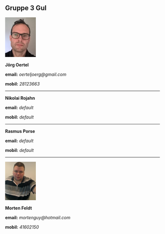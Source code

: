 
## Gruppe 3 Gul


<img src="joerg.jpg" width="100"/> 

**Jörg Oertel**

**email:** _oerteljoerg@gmail.com_

**mobil:**  _28123663_

----------------------------------
**Nikolai Rojahn**

**email:** _default_

**mobil:**  _default_

----------------------------------
**Rasmus Porse**

**email:** _default_

**mobil:**  _default_

----------------------------------
<img src="morten.jpg" width="100"/>

**Morten Feldt**

**email:** _mortenguy@hotmail.com_

**mobil:**  _41602150_

